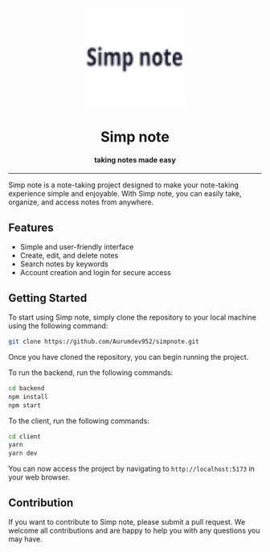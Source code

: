 <div align=center>

<img src="./client/public/icon.svg" height="200">

# Simp note

#### taking notes made easy

</div>

---

Simp note is a note-taking project designed to make your note-taking experience simple and enjoyable. With Simp note, you can easily take, organize, and access notes from anywhere.

## Features

- Simple and user-friendly interface
- Create, edit, and delete notes
- Search notes by keywords
- Account creation and login for secure access

## Getting Started

To start using Simp note, simply clone the repository to your local machine using the following command:

```bash
git clone https://github.com/Aurumdev952/simpnote.git
```

Once you have cloned the repository, you can begin running the project.

To run the backend, run the following commands:

```bash
cd backend
npm install
npm start
```

To the client, run the following commands:

```bash
cd client 
yarn
yarn dev
```

You can now access the project by navigating to `http://localhost:5173` in your web browser.

## Contribution

If you want to contribute to Simp note, please submit a pull request. We welcome all contributions and are happy to help you with any questions you may have.
